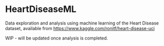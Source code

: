 # HeartDiseaseML
Data exploration and analysis using machine learning of the Heart Disease dataset, available from https://www.kaggle.com/ronitf/heart-disease-uci

WIP - will be updated once analysis is completed.
